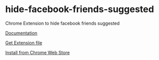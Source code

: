 hide-facebook-friends-suggested
===============================

Chrome Extension to hide facebook friends suggested

[Documentation](http://developer.chrome.com/extensions/getstarted.html)

[Get Extension file](https://github.com/paulomcnally/hide-facebook-friends-suggested/blob/master/source.crx?raw=true)

[Install from Chrome Web Store](https://chrome.google.com/webstore/detail/hide-facebook-friends-sug/fnkhcngaooibhdenmpaajmliekjomipg)
